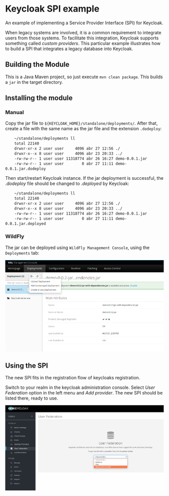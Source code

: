 # Keycloak SPI example
An example of implementing a Service Provider Interface (SPI) for Keycloak.

When legacy systems are involved, it is a common requirement to integrate users from those systems. To facilitate this integration, Keycloak supports something called _custom providers_. This particular example illustrates how to build a SPI that integrates a legacy database into Keycloak.

## Building the Module

This is a Java Maven project, so just execute ```mvn clean package```. 
This builds a ```jar``` in the target directory. 

## Installing the module

### Manual

Copy the jar file to  ```${KEYCLOAK_HOME}/standalone/deployments/```. After that, create a file with the same name as the jar file and the extension ```.dodeploy```:

~~~
    ~/standalone/deployments ll
    total 22140
    drwxr-xr-x 2 user user     4096 abr 27 12:56 ./
    drwxr-x--x 8 user user     4096 abr 23 20:33 ../
    -rw-rw-r-- 1 user user 11318774 abr 26 16:27 demo-0.0.1.jar
    -rw-rw-r-- 1 user user        0 abr 27 11:11 demo-0.0.1.jar.dodeploy
~~~

Then start/restart Keycloak instance. If the jar deployment is successful, the _.dodeploy_ file should be changed to _.deployed_ by Keycloak:

~~~
    ~/standalone/deployments ll
    total 22140
    drwxr-xr-x 2 user user     4096 abr 27 12:56 ./
    drwxr-x--x 8 user user     4096 abr 23 20:33 ../
    -rw-rw-r-- 1 user user 11318774 abr 26 16:27 demo-0.0.1.jar
    -rw-rw-r-- 1 user user        0 abr 27 11:11 demo-0.0.1.jar.deployed
~~~

### WildFly

The jar can be deployed using ```WildFly Management Console```, using the ```Deployments``` tab:

![WildFly Management Console](src/static/images/WildFly-Console.png)



## Using the SPI

The new SPI fits in the registration flow of keycloaks registration.

Switch to your realm in the keycloak administration console. Select _User Federation_ option in the left menu and _Add provider_. The new SPI should be listed there, ready to use. 

![Keycloak Admin Console](src/static/images/Keycloak-Console.png)
